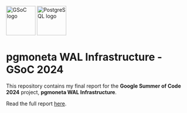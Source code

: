 <img src="https://developers.google.com/open-source/gsoc/resources/downloads/GSoC-Vertical.svg" alt="GSoC logo" width="80" /> <img src="https://www.postgresql.org/media/img/about/press/elephant.png" alt="PostgreSQL logo" width="80" />
# pgmoneta WAL Infrastructure - GSoC 2024

This repository contains my final report for the **Google Summer of Code 2024** project, **pgmoneta WAL Infrastructure**.

Read the full report [here](./final.md).
